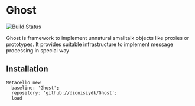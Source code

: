 # Ghost
[![Build Status](https://travis-ci.org/dionisiydk/Ghost.svg?branch=master)](https://travis-ci.org/dionisiydk/Ghost)

Ghost is framework to implement unnatural smalltalk objects like proxies or prototypes. It provides suitable infrastructure to implement message processing in special way

## Installation
```Smalltalk
Metacello new
  baseline: 'Ghost';
  repository: 'github://dionisiydk/Ghost';
  load
```
